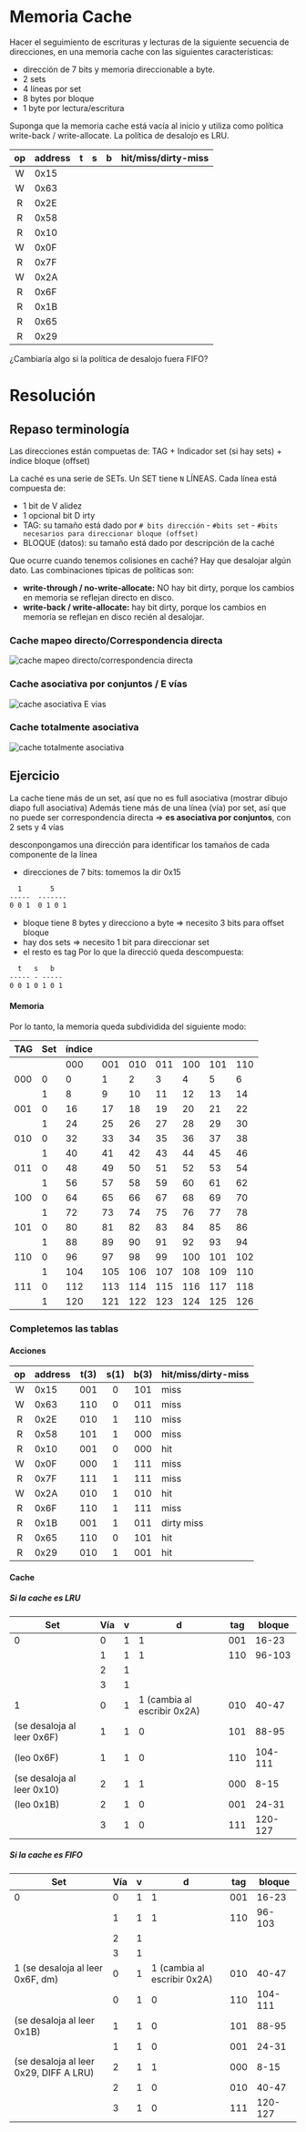 # Memoria Cache
Hacer el seguimiento de escrituras y lecturas de la siguiente secuencia de direcciones, en una memoria cache con las siguientes características:

- dirección de 7 bits y memoria direccionable a byte.
- 2 sets
- 4 líneas por set
- 8 bytes por bloque
- 1 byte por lectura/escritura

Suponga que la memoria cache está vacía al inicio y utiliza como política write-back / write-allocate. La política de desalojo es LRU.

| op | address | t | s | b | hit/miss/dirty-miss |
|:--:| :------ |:-:|:-:|:-:| :------------------ |
| W  | 0x15    |   |   |   |                     |
| W  | 0x63    |   |   |   |                     |
| R  | 0x2E    |   |   |   |                     |
| R  | 0x58    |   |   |   |                     |
| R  | 0x10    |   |   |   |                     |
| W  | 0x0F    |   |   |   |                     |
| R  | 0x7F    |   |   |   |                     |
| W  | 0x2A    |   |   |   |                     |
| R  | 0x6F    |   |   |   |                     |
| R  | 0x1B    |   |   |   |                     |
| R  | 0x65    |   |   |   |                     |
| R  | 0x29    |   |   |   |                     |

¿Cambiaría algo si la política de desalojo fuera FIFO?

# Resolución
## Repaso terminología
Las direcciones están compuetas de: TAG + Indicador set (si hay sets) + índice bloque (offset)

La caché es una serie de SETs.
Un SET tiene `N` LÍNEAS. Cada línea está compuesta de:
- 1 bit de V alidez
- 1 opcional bit D irty
- TAG: su tamaño está dado por `# bits dirección` - `#bits set` - `#bits necesarios para direccionar bloque (offset)`
- BLOQUE (datos): su tamaño está dado por descripción de la caché

Que ocurre cuando tenemos colisiones en caché? Hay que desalojar algún dato. Las combinaciones típicas de políticas son:
- **write-through / no-write-allocate:** NO hay bit dirty, porque los cambios en memoria se reflejan directo en disco.
- **write-back / write-allocate:** hay bit dirty, porque los cambios en memoria se reflejan en disco recién al desalojar.

### Cache mapeo directo/Correspondencia directa
![cache mapeo directo/correspondencia directa](cache_mapeo_directo.png)
### Cache asociativa por conjuntos / E vías
![cache asociativa E vias](cache_asociativa_e_vias.png)
### Cache totalmente asociativa
![cache totalmente asociativa](cache_totalmente_asociativa.png)

## Ejercicio
La cache tiene más de un set, así que no es full asociativa (mostrar dibujo diapo full asociativa)
Además tiene más de una línea (vía) por set, así que no puede ser correspondencia directa
=> **es asociativa por conjuntos**, con 2 sets y 4 vías

desconpongamos una dirección para identificar los tamaños de cada componente de la línea
- direcciones de 7 bits: tomemos la dir 0x15
```txt
  1       5
-----  -------
0 0 1  0 1 0 1
```

- bloque tiene 8 bytes y direcciono a byte => necesito 3 bits para offset bloque
- hay dos sets => necesito 1 bit para direccionar set
- el resto es tag
Por lo que la direcció queda descompuesta:
```txt
  t   s   b
----- - -----
0 0 1 0 1 0 1
```

#### Memoria
Por lo tanto, la memoria queda subdividida del siguiente modo:

| TAG | Set | índice |  |  |  |  |  |  | 
| --- | --- | ------ |--|--|--|--|--|--| 
|     |     | 000 | 001 | 010 | 011 | 100 | 101 | 110 | 111 |
| 000 | 0 | 0 | 1 | 2 | 3 | 4 | 5 | 6 | 7 |
|     | 1 | 8 | 9 | 10 | 11 | 12 | 13 | 14 | 15 |
| 001 | 0 | 16 | 17 | 18 | 19 | 20 | 21 | 22 | 23 |
|     | 1 | 24 | 25 | 26 | 27 | 28 | 29 | 30 | 31 |
| 010 | 0 | 32 | 33 | 34 | 35 | 36 | 37 | 38 | 39 |
|     | 1 | 40 | 41 | 42 | 43 | 44 | 45 | 46 | 47 |
| 011 | 0 | 48 | 49 | 50 | 51 | 52 | 53 | 54 | 55 |
|     | 1 | 56 | 57 | 58 | 59 | 60 | 61 | 62 | 63 |
| 100 | 0 | 64 | 65 | 66 | 67 | 68 | 69 | 70 | 71 |
|     | 1 | 72 | 73 | 74 | 75 | 76 | 77 | 78 | 79 |
| 101 | 0 | 80 | 81 | 82 | 83 | 84 | 85 | 86 | 87 |
|     | 1 | 88 | 89 | 90 | 91 | 92 | 93 | 94 | 95 |
| 110 | 0 | 96 | 97 | 98 | 99 | 100 | 101 | 102 | 103 |
|     | 1 | 104 | 105 | 106 | 107 | 108 | 109 | 110 | 111 |
| 111 | 0 | 112 | 113 | 114 | 115 | 116 | 117 | 118 | 119 |
|     | 1 | 120 | 121 | 122 | 123 | 124 | 125 | 126 | 127 |

### Completemos las tablas
#### Acciones
| op | address | t(3) | s(1) | b(3) | hit/miss/dirty-miss |
|:--:| :------ |:----:|:----:|:----:| :------------------ |
| W  | 0x15    | 001  |  0   | 101  |        miss         |
| W  | 0x63    | 110  |  0   | 011  |        miss         |
| R  | 0x2E    | 010  |  1   | 110  |        miss         |
| R  | 0x58    | 101  |  1   | 000  |        miss         |
| R  | 0x10    | 001  |  0   | 000  |        hit          |
| W  | 0x0F    | 000  |  1   | 111  |        miss         |
| R  | 0x7F    | 111  |  1   | 111  |        miss         |
| W  | 0x2A    | 010  |  1   | 010  |        hit          |
| R  | 0x6F    | 110  |  1   | 111  |        miss         |
| R  | 0x1B    | 001  |  1   | 011  |     dirty miss      |
| R  | 0x65    | 110  |  0   | 101  |        hit          |
| R  | 0x29    | 010  |  1   | 001  |        hit          |

#### Cache
##### Si la cache es LRU
| Set | Vía | v | d | tag | bloque |
|-----|-----|---|---|-----|--------|
|  0  |  0  | 1 | 1 | 001 | 16-23   |
|     |  1  | 1 | 1 | 110 | 96-103 |
|     |  2  | 1 |   |     |        |
|     |  3  | 1 |   |     |        |
|  1  |  0  | 1 | 1 (cambia al escribir 0x2A) | 010 | 40-47  |
|(se desaloja al leer 0x6F)|  1  | 1 | 0 | 101 | 88-95  |
|(leo 0x6F)|  1  | 1 | 0 | 110 | 104-111  |
|(se desaloja al leer 0x10)|  2  | 1 | 1 | 000 | 8-15 |
|(leo 0x1B)|  2  | 1 | 0 | 001 | 24-31 |
|     |  3  | 1 | 0 | 111 | 120-127 |

##### Si la cache es FIFO
| Set | Vía | v | d | tag | bloque |
|-----|-----|---|---|-----|--------|
|  0  |  0  | 1 | 1 | 001 | 16-23  |
|     |  1  | 1 | 1 | 110 | 96-103 |
|     |  2  | 1 |   |     |        |
|     |  3  | 1 |   |     |        |
|  1  (se desaloja al leer 0x6F, dm)|  0  | 1 | 1 (cambia al escribir 0x2A) | 010 | 40-47  |
|     |  0  | 1 | 0 | 110 | 104-111  |
|(se desaloja al leer 0x1B)|  1  | 1 | 0 | 101 | 88-95 |
|     |  1  | 1 | 0 | 001 | 24-31 |
|(se desaloja al leer 0x29, DIFF A LRU)|  2  | 1 | 1 | 000 | 8-15 |
|     |  2  | 1 | 0 | 010 | 40-47 |
|     |  3  | 1 | 0 | 111 | 120-127 |